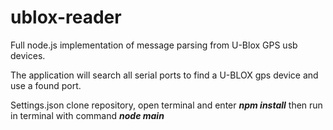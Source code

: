# ublox-reader
Full node.js implementation of message parsing from U-Blox GPS usb devices.

The application will search all serial ports to find a U-BLOX gps device and use a found port.

Settings.json 
clone repository, open terminal and enter ***npm install*** then run in terminal with command ***node main***
